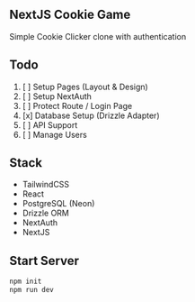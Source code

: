 ## NextJS Cookie Game
Simple Cookie Clicker clone with authentication

## Todo

1. [ ] Setup Pages (Layout & Design)
2. [ ] Setup NextAuth
3. [ ] Protect Route / Login Page
4. [x] Database Setup (Drizzle Adapter)
5. [ ] API Support
6. [ ] Manage Users

## Stack
- TailwindCSS
- React
- PostgreSQL (Neon)
- Drizzle ORM
- NextAuth
- NextJS

## Start Server
```bash
npm init
npm run dev
```